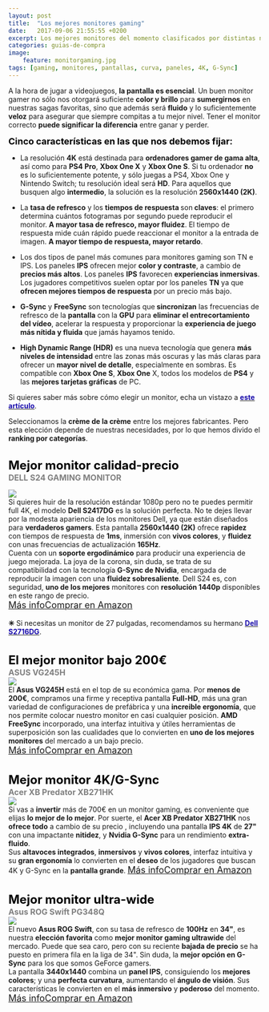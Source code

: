 ```yaml
---
layout: post
title:  "Los mejores monitores gaming"
date:   2017-09-06 21:55:55 +0200
excerpt: Los mejores monitores del momento clasificados por distintas necesidades gamer&#58; resolución, alta tasa de refresco, colores vibrantes, y las tecnologías más modernas.
categories: guias-de-compra
image:
    feature: monitorgaming.jpg
tags: [gaming, monitores, pantallas, curva, paneles, 4K, G-Sync]
---
```

<!--more-->
<!-- more -->
A la hora de jugar a videojuegos, <b>la pantalla es esencial</b>. Un buen monitor gamer no sólo nos otorgará suficiente <b>color y brillo</b> para <b>sumergirnos</b> en nuestras sagas favoritas, sino que además será <b>fluido</b> y lo suficientemente <b>veloz</b> para asegurar que siempre compitas a tu mejor nivel. Tener el monitor correcto <b>puede significar la diferencia</b> entre ganar y perder. 

<b><font size="4" color="black">Cinco características en las que nos debemos fijar:</font></b><br>

- La resolución <b>4K</b> está destinada para <b>ordenadores gamer de gama alta</b>, así como para <b>PS4 Pro</b>, <b>Xbox One X</b> y <b>Xbox One S</b>. Si tu ordenador <b>no</b> es lo suficientemente potente, y sólo juegas a PS4, Xbox One y Nintendo Switch; tu resolución ideal será <b>HD</b>. Para aquellos que busquen algo <b>intermedio</b>, la solución es la resolución <b>2560x1440 (2K)</b>. 


- La <b>tasa de refresco</b> y los <b>tiempos de respuesta </b> son<b> claves</b>: el primero determina cuántos fotogramas por segundo puede reproducir el monitor.<b> A mayor tasa de refresco, mayor fluidez</b>. El tiempo de respuesta mide cuán rápido puede reaccionar el monitor a la entrada de imagen. <b>A mayor tiempo de respuesta, mayor retardo</b>.

- Los dos tipos de panel más comunes para monitores gaming son TN e IPS.  Los paneles <b>IPS</b> ofrecen mejor <b>color y contraste</b>, a cambio de <b>precios más altos</b>. Los paneles <b>IPS</b> favorecen <b>experiencias inmersivas</b>. Los jugadores competitivos suelen optar por los paneles <b>TN</b> ya que <b>ofrecen mejores tiempos de respuesta</b> por un precio más bajo.

- <b>G-Sync</b> y <b>FreeSync</b> son tecnologías que<b> sincronizan</b> las frecuencias de refresco de la <b>pantalla</b> con la <b>GPU</b> para <b>eliminar el entrecortamiento del vídeo</b>, acelerar la respuesta y proporcionar la <b>experiencia de juego más nítida y fluida</b> que jamás hayamos tenido.


- <b>High Dynamic Range (HDR)</b> es una nueva tecnología que genera <b>más niveles de intensidad</b> entre las zonas más oscuras y las más claras para ofrecer un <b>mayor nivel de detalle</b>, especialmente en sombras. Es compatible con <b>Xbox One S</b>, <b>Xbox One</b> X, todos los modelos de <b>PS4</b> y las <b>mejores tarjetas gráficas</b> de PC.

Si quieres saber más sobre cómo elegir un monitor, echa un vistazo a <b><a href="/guias-de-compra/como-elegir-que-monitor-comprar/"><font color="#1a0dab">este artículo</font></a></b>.

Seleccionamos la <b>crème de la crème</b> entre los mejores fabricantes. Pero esta elección depende de nuestras necesidades, por lo que hemos divido el <b>ranking por categorías</b>. 
<br><br>
<!--  MEJOR MONITOR CALIDAD-PRECCIO -->
<b><font size="5" color="black">Mejor monitor calidad-precio</font></b><br>
<b><font color="grey" size="3">DELL S24 GAMING MONITOR</font></b>
<div id="container">
    <div id="floated"><img class="wrap" src="http://i.imgur.com/nud9328.png"> 
</div>
    Si quieres huir de la resolución estándar 1080p pero no te puedes permitir full 4K, el modelo <b>Dell S2417DG</b> es la solución perfecta. No te dejes llevar por la modesta apariencia de los monitores Dell, ya que están diseñados para <b>verdaderos gamers</b>. Esta pantalla <b>2560x1440 (2K)</b> ofrece <b>rapidez</b> con tiempos de respuesta de <b> 1ms</b>, inmersión con <b>vivos colores</b>, y <b>fluidez</b> con unas frecuencias de actualización <b>165Hz</b>.
</div>Cuenta con un <b>soporte ergodinámico</b> para producir una experiencia de juego mejorada.  La joya de la corona, sin duda, se trata de su compatibilidad con la tecnología <b>G-Sync de Nvidia</b>, encargada de reproducir la imagen con una <b>fluidez sobresaliente</b>. Dell S24 es, con seguridad, <b>uno de los mejores</b> monitores con <b>resolución 1440p</b> disponibles en este rango de precio.
<br><a href="aa" target="_blank" class="btn-infor"><font size="4">Más info</font></a><a href="aa" target="_blank" class="btn-ama"><font size="4">Comprar en Amazon</font></a>
<br>
<br>
<b>✳</b> Si necesitas un monitor de 27 pulgadas, recomendamos su hermano <b><a href="aa"><font color="#1a0dab">Dell S2716DG</font></a></b>.
<br>
<br>
<br>
<!----------- MEJOR MONITOR BAJO 200€ ---------->
<b><font size="5" color="black">El mejor monitor bajo 200€</font></b><br>
<b><font color="grey" size="3">ASUS VG245H</font></b>
<div id="container">
    <div id="floated"><img class="wrap" src="http://i.imgur.com/oDiVA6I.png"> 
</div>
     El <b>Asus VG245H</b> está en el top de su económica gama. Por <b>menos de 200€</b>, compramos una firme y receptiva pantalla <b>Full-HD</b>, más una gran variedad de configuraciones de prefábrica y una <b>increible ergonomía</b>, que nos permite colocar nuestro monitor en casi cualquier posición. <b> AMD FreeSync</b> incorporado, una interfaz intuitiva y útiles herramientas de superposición son las cualidades que lo convierten en <b>uno de los mejores monitores</b> del mercado a un bajo precio.
</div>
<a href="aa" target="_blank" class="btn-infor"><font size="4">Más info</font></a><a href="aa" target="_blank" class="btn-ama"><font size="4">Comprar en Amazon</font></a>
<br>
<br>
<br>
<!---------- MEJOR MONITOR 4K/G-SYNC -------->
<b><font size="5" color="black">Mejor monitor 4K/G-Sync</font></b><br>
<b><font color="grey" size="3">Acer XB Predator XB271HK</font></b>
<div id="container">
    <div id="floated"><img class="wrap" src="http://i.imgur.com/oCJZ796.jpg"> 
</div>
    Si vas a <b>invertir</b> más de 700€ en un monitor gaming, es conveniente que elijas <b>lo mejor de lo mejor</b>. Por suerte, el <b>Acer XB Predator XB271HK</b> nos <b>ofrece todo</b> a cambio de su precio , incluyendo una pantalla <b>IPS 4K</b> de <b>27"</b> con una impactante <b>nitidez</b>, y <b>Nvidia G-Sync</b> para un rendimiento <b>extra-fluido</b>.
</div> Sus <b>altavoces integrados</b>, <b>inmersivos</b> y <b>vivos colores</b>, interfaz intuitiva y  su <b>gran ergonomía</b> lo convierten en el <b>deseo</b> de los jugadores que buscan 4K y G-Sync en la <b>pantalla grande</b>.
<a href="aa" target="_blank" class="btn-infor"><font size="4">Más info</font></a><a href="aa" target="_blank" class="btn-ama"><font size="4">Comprar en Amazon</font></a>
<br>
<br>
<br>
<!---------- MEJOR MONITOR ULTRA-WIDE ------------>
<b><font size="5" color="black">Mejor monitor ultra-wide</font></b><br>
<b><font color="grey" size="3">Asus ROG Swift PG348Q</font></b>
<div id="container">
    <div id="floated"><img class="wrap" src="http://i.imgur.com/7ai4nEk.png"> 
</div>
    El nuevo <b>Asus ROG Swift</b>, con su tasa de refresco de <b>100Hz</b> en <b>34"</b>, es nuestra <b>elección favorita</b> como <b>mejor monitor gaming ultrawide</b> del mercado. Puede que sea caro, pero con su reciente <b>bajada de precio</b> se ha puesto en primera fila en la liga de 34". Sin duda, la <b>mejor opción en G-Sync</b> para los que somos GeForce gamers.
</div>La pantalla <b>3440x1440</b> combina un <b>panel IPS</b>, consiguiendo los <b>mejores colores</b>; y una <b>perfecta curvatura</b>, aumentando el <b>ángulo de visión</b>. Sus características le convierten en el <b>más inmersivo</b> y <b>poderoso</b> del momento.<br>
<a href="aa" target="_blank" class="btn-infor"><font size="4">Más info</font></a><a href="aa" target="_blank" class="btn-ama"><font size="4">Comprar en Amazon</font></a>